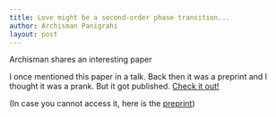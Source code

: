 ```yaml
---
title: Love might be a second-order phase transition...
author: Archisman Panigrahi
layout: post
---
```


Archisman shares an interesting paper

<!--more-->

I once mentioned this paper in a talk. Back then it was a preprint and I thought it was a prank. But it got published. [Check it out!](https://doi.org/10.1016/j.physleta.2022.128245)

(In case you cannot access it, here is the [preprint](https://arxiv.org/abs/2203.13246v1))

